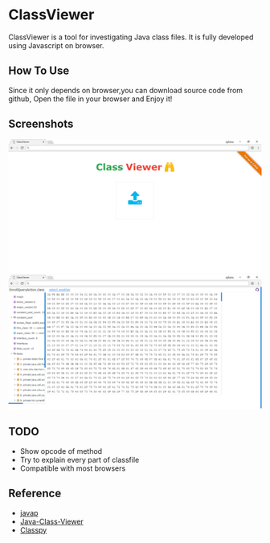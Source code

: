 # ClassViewer

ClassViewer is a tool for investigating Java class files. It is fully developed using Javascript on browser.

## How To Use
Since it only depends on browser,you can download source code from github, Open the file in your browser and Enjoy it!

## Screenshots
![image](example/welcome.png)
![image](example/show.png)

## TODO
* Show opcode of method 
* Try to explain every part of classfile
* Compatible with most browsers

## Reference
* [javap](https://docs.oracle.com/javase/8/docs/technotes/tools/windows/javap.html)
* [Java-Class-Viewer](https://www.codeproject.com/Articles/35915/Java-Class-Viewer)
* [Classpy](https://github.com/zxh0/classpy)